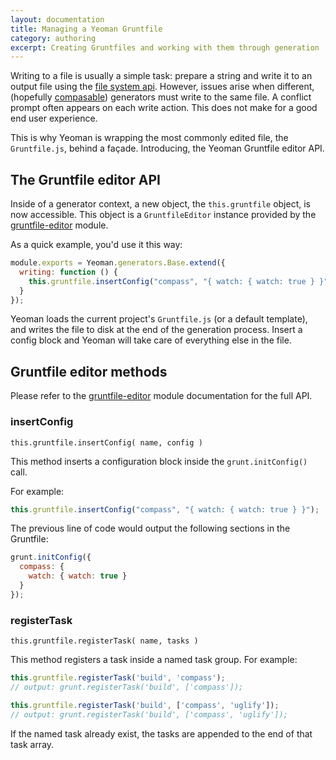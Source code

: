 ```yaml
---
layout: documentation
title: Managing a Yeoman Gruntfile
category: authoring
excerpt: Creating Gruntfiles and working with them through generation
---
```


Writing to a file is usually a simple task: prepare a string and write it to an output file using the [file system api](/authoring/file-system.html). However, issues arise when different, (hopefully [compasable](/authoring/composability.html)) generators must write to the same file. A conflict prompt often appears on each write action. This does not make for a good end user experience.

This is why Yeoman is wrapping the most commonly edited file, the `Gruntfile.js`, behind a façade. Introducing, the Yeoman Gruntfile editor API.

## The Gruntfile editor API

Inside of a generator context, a new object, the `this.gruntfile` object, is now accessible. This object is a `GruntfileEditor` instance provided by the [gruntfile-editor](https://github.com/SBoudrias/gruntfile-editor) module.

As a quick example, you'd use it this way:

```javascript
module.exports = Yeoman.generators.Base.extend({
  writing: function () {
    this.gruntfile.insertConfig("compass", "{ watch: { watch: true } }");
  }
});
```

Yeoman loads the current project's `Gruntfile.js` (or a default template), and writes the file to disk at the end of the generation process. Insert a config block and Yeoman will take care of everything else in the file.

## Gruntfile editor methods

Please refer to the [gruntfile-editor](https://github.com/SBoudrias/gruntfile-editor) module documentation for the full API.

### insertConfig

`this.gruntfile.insertConfig( name, config )`

This method inserts a configuration block inside the `grunt.initConfig()` call.

For example:

```javascript
this.gruntfile.insertConfig("compass", "{ watch: { watch: true } }");
```

The previous line of code would output the following sections in the Gruntfile:

```javascript
grunt.initConfig({
  compass: {
    watch: { watch: true }
  }
});
```

### registerTask

`this.gruntfile.registerTask( name, tasks )`

This method registers a task inside a named task group. For example:

```javascript
this.gruntfile.registerTask('build', 'compass');
// output: grunt.registerTask('build', ['compass']);

this.gruntfile.registerTask('build', ['compass', 'uglify']);
// output: grunt.registerTask('build', ['compass', 'uglify']);
```

If the named task already exist, the tasks are appended to the end of that task array.
